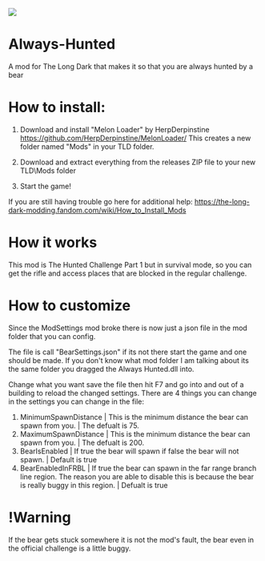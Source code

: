 ![](https://i.pinimg.com/736x/fd/c6/17/fdc617c374f7ca065dbe8cc0f808e538.jpg)

# Always-Hunted
A mod for The Long Dark that makes it so that you are always hunted by a bear

How to install:
===============
1. Download and install "Melon Loader" by HerpDerpinstine
https://github.com/HerpDerpinstine/MelonLoader/
This creates a new folder named "Mods" in your TLD folder.

2. Download and extract everything from the releases ZIP file to your new TLD\Mods folder
   
3. Start the game!

If you are still having trouble go here for additional help: https://the-long-dark-modding.fandom.com/wiki/How_to_Install_Mods

# How it works
This mod is The Hunted Challenge Part 1 but in survival mode, so you can get the rifle and access places that are blocked in the regular challenge.

# How to customize
Since the ModSettings mod broke there is now just a json file in the mod folder that you can config.

The file is call "BearSettings.json" if its not there start the game and one should be made.
If you don't know what mod folder I am talking about its the same folder you dragged the Always Hunted.dll into.

Change what you want save the file then hit F7 and go into and out of a building to reload the changed settings.
There are 4 things you can change in the settings you can change in the file:
1. MinimumSpawnDistance | This is the minimum distance the bear can spawn from you. | The defualt is 75.
2. MaximumSpawnDistance | This is the minimum distance the bear can spawn from you. | The defualt is 200.
3. BearIsEnabled | If true the bear will spawn if false the bear will not spawn. | Default is true
4. BearEnabledInFRBL | If true the bear can spawn in the far range branch line region. The reason you are able to disable this is because the bear is really buggy in this region. | Defualt is true

# !Warning
If the bear gets stuck somewhere it is not the mod's fault, the bear even in the official challenge is a little buggy.
